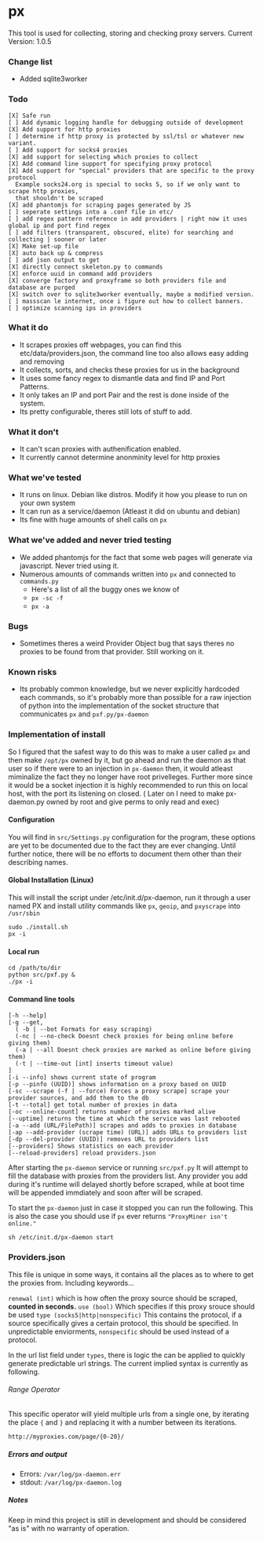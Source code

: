 # px
This tool is used for collecting, storing and checking proxy servers.
Current Version: 1.0.5
### Change list
  + Added sqlite3worker

### Todo
    [X] Safe run
    [ ] Add dynamic logging handle for debugging outside of development
    [X] Add support for http proxies
    [ ] determine if http proxy is protected by ssl/tsl or whatever new variant.
    [ ] Add support for socks4 proxies
    [X] add support for selecting which proxies to collect
    [X] Add command line support for specifying proxy protocol
    [X] Add support for "special" providers that are specific to the proxy protocol
      Example socks24.org is special to socks 5, so if we only want to scrape http proxies,
      that shouldn't be scraped
    [X] add phantomjs for scraping pages generated by JS
    [ ] seperate settings into a .conf file in etc/
    [ ] add regex pattern reference in add providers | right now it uses global ip and port find regex
    [ ] add filters (transparent, obscured, elite) for searching and collecting | sooner or later
    [X] Make set-up file
    [X] auto back up & compress
    [ ] add json output to get
    [X] directly connect skeleton.py to commands
    [X] enforce uuid in command add providers
    [X] converge factory and proxyframe so both providers file and database are purged
    [X] switch over to sqlite3worker eventually, maybe a modified version.
    [ ] massscan le internet, once i figure out how to collect banners.
    [ ] optimize scanning ips in providers



### What it do
  + It scrapes proxies off webpages, you can find this etc/data/providers.json, the command line too also allows easy adding and removing
  + It collects, sorts, and checks these proxies for us in the background
  + It uses some fancy regex to dismantle data and find IP and Port Patterns.
  + It only takes an IP and port Pair and the rest is done inside of the system.
  + Its pretty configurable, theres still lots of stuff to add.

### What it don't
  - It can't scan proxies with authenification enabled.
  - It currently cannot determine anonminity level for http proxies
  
### What we've tested
  + It runs on linux. Debian like distros. Modify it how you please to run on your own system
  + It can run as a service/daemon (Atleast it did on ubuntu and debian)
  + Its fine with huge amounts of shell calls on `px`

### What we've added and never tried testing
  + We added phantomjs for the fact that some web pages will generate via javascript. Never tried using it.
  + Numerous amounts of commands written into `px` and connected to `commands.py`
     - Here's a list of all the buggy ones we know of
     - `px -sc -f`
     - `px -a`

### Bugs
  + Sometimes theres a weird Provider Object bug that says theres no proxies to be found from that provider. Still working on it.
  
### Known risks
  + Its probably common knowledge, but we never explicitly hardcoded each commands, so it's probably more than possible for a raw injection of python into the implementation of the socket structure that communicates `px` and `pxf.py/px-daemon`

### Implementation of install
  So I figured that the safest way to do this was to make a user called `px` and then make `/opt/px` owned by it, but go ahead and run the daemon as that user so if there were to an injection in `px-daemon` then, it would atleast miminalize the fact they no longer have root privelleges. Further more since it would be a socket injection it is highly recommended to run this on local host, with the port its listening on closed. ( Later on I need to make px-daemon.py owned by root and give perms to only read and exec)


#### Configuration
You will find in `src/Settings.py` configuration for the program, these options are yet to be documented due to the fact they are ever changing. Until further notice, there will be no efforts to document them other than their describing names.

#### Global Installation (Linux)
This will install the script under /etc/init.d/px-daemon, run it through a user named PX and install utility commands like `px`, `geoip`, and `pxyscrape` into `/usr/sbin`

    sudo ./install.sh
    px -i

#### Local run
    cd /path/to/dir
    python src/pxf.py &
    ./px -i

#### Command line tools
    [-h --help]
    [-g --get,
      ( -b | --bot Formats for easy scraping)
      (-nc | --no-check Doesnt check proxies for being online before giving them)
      (-a | --all Doesnt check proxies are marked as online before giving them)
      (-t | --time-out [int] inserts timeout value)
    ]
    [-i --info] shows current state of program 
    [-p --pinfo (UUID)] shows information on a proxy based on UUID
    [-sc --scrape (-f | --force) Forces a proxy scrape] scrape your provider sources, and add them to the db
    [-t --total] get total number of proxies in data
    [-oc --online-count] returns number of proxies marked alive
    [--uptime] returns the time at which the service was last rebooted
    [-a --add (URL/FilePath)] scrapes and adds to proxies in database
    [-ap --add-provider (scrape time) (URL)] adds URLs to providers list
    [-dp --del-provider (UUID)] removes URL to providers list
    [--providers] Shows statistics on each provider
    [--reload-providers] reload providers.json

After starting the `px-daemon` service or running `src/pxf.py` It will attempt to fill the database with proxies from the providers list. 
Any provider you add during it's runtime will delayed shortly before scraped, while at boot time will be appended immdiately and soon after will be scraped.

To start the `px-daemon` just in case it stopped you can run the following.
This is also the case you should use if `px` ever returns `"ProxyMiner isn't online."`

    sh /etc/init.d/px-daemon start


### Providers.json
This file is unique in some ways, it contains all the places as to where to get the proxies from. Including keywords...

`renewal (int)` which is how often the proxy source should be scraped, **counted in seconds.**
`use (bool)` Which specifies if this proxy srouce should be used
`type (socks5|http|nonspecific)` This contains the protocol, if a source specifically gives a certain protocol, this should be specified. In unpredictable enviorments, `nonspecific` should be used instead of a protocol.

In the url list field under `types`, there is logic the can be applied to quickly generate predictable url strings.
The current implied syntax is currently as following.

###### Range Operator
This specific operator will yield multiple urls from a single one, by iterating the place `{` and `}` and replacing it with a number between its iterations.

    http://myproxies.com/page/{0-20}/


##### Errors and output
  + Errors: `/var/log/px-daemon.err`
  + stdout: `/var/log/px-daemon.log`


##### Notes
Keep in mind this project is still in development and should be considered "as is" with no warranty of operation.

